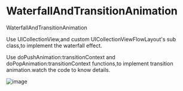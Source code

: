 # WaterfallAndTransitionAnimation
WaterfallAndTransitionAnimation

Use UICollectionView,and custom UICollectionViewFlowLayout's sub class,to implement the waterfall effect.

Use doPushAnimation:transitionContext and doPopAnimation:transitionContext functions,to implement transition animation.watch the code to know details.

![image](https://github.com/TonyCheng0101/WaterfallAndTransitionAnimation/Waterfall/Waterfall/waterfall.png)
